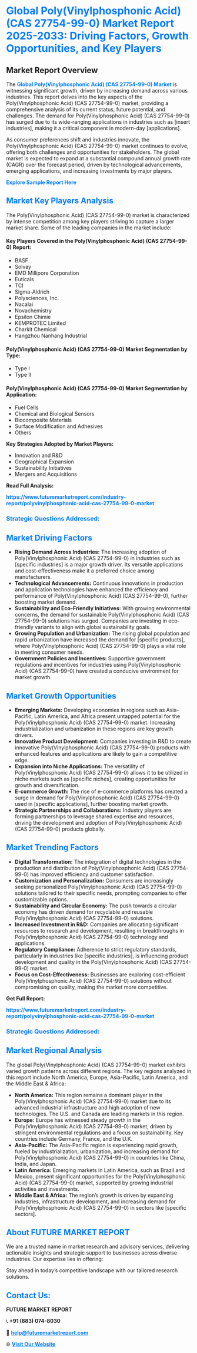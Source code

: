 <h1 style="color: #007BFF;">Global Poly(Vinylphosphonic Acid) (CAS 27754-99-0) Market Report 2025-2033: Driving Factors, Growth Opportunities, and Key Players</h1>

<section id="overview">
<h2>Market Report Overview</h2>
<p>The <a href="https://www.futuremarketreport.com/industry-report/polyvinylphosphonic-acid-cas-27754-99-0-market" style="color: #007BFF; text-decoration: none;"><strong>Global Poly(Vinylphosphonic Acid) (CAS 27754-99-0) Market</strong></a> is witnessing significant growth, driven by increasing demand across various industries. This report delves into the key aspects of the Poly(Vinylphosphonic Acid) (CAS 27754-99-0) market, providing a comprehensive analysis of its current status, future potential, and challenges. The demand for Poly(Vinylphosphonic Acid) (CAS 27754-99-0) has surged due to its wide-ranging applications in industries such as [insert industries], making it a critical component in modern-day [applications].</p>
<p>As consumer preferences shift and industries innovate, the Poly(Vinylphosphonic Acid) (CAS 27754-99-0) market continues to evolve, offering both challenges and opportunities for stakeholders. The global market is expected to expand at a substantial compound annual growth rate (CAGR) over the forecast period, driven by technological advancements, emerging applications, and increasing investments by major players.</p>
</section>

<section id="overview">
<p><a href="https://www.futuremarketreport.com/request-sample/reportId=97992" style="color: #007BFF; text-decoration: none;"><strong>Explore Sample Report Here</strong></a></p>
</section>

<section id="key-players">
<h2 style="color: #007BFF;">Market Key Players Analysis</h2>
<p>The Poly(Vinylphosphonic Acid) (CAS 27754-99-0) market is characterized by intense competition among key players striving to capture a larger market share. Some of the leading companies in the market include:</p>
<h4>Key Players Covered in the Poly(Vinylphosphonic Acid) (CAS 27754-99-0) Report:</h4>
<ul><li>BASF</li><li>Solvay</li><li>EMD Millipore Corporation</li><li>Euticals</li><li>TCI</li><li>Sigma-Aldrich</li><li>Polysciences, Inc.</li><li>Nacalai</li><li>Novachemistry</li><li>Epsilon Chimie</li><li>KEMPROTEC Limited</li><li>Charkit Chemical</li><li>Hangzhou Nanhang Industrial</li></ul>
<h4>Poly(Vinylphosphonic Acid) (CAS 27754-99-0) Market Segmentation by Type:</h4>
<ul><li>Type I</li><li>Type II</li></ul>

<h4>Poly(Vinylphosphonic Acid) (CAS 27754-99-0) Market Segmentation by Application:</h4>
<ul><li>Fuel Cells</li><li>Chemical and Biological Sensors</li><li>Biocomposite Materials</li><li>Surface Modification and Adhesives</li><li>Others</li></ul>
<p><strong>Key Strategies Adopted by Market Players:</strong></p>
<ul>
<li>Innovation and R&D</li>
<li>Geographical Expansion</li>
<li>Sustainability Initiatives</li>
<li>Mergers and Acquisitions</li>
</ul>
</section>

<section>
<p><strong>Read Full Analysis: </strong></p><a href="https://www.futuremarketreport.com/industry-report/polyvinylphosphonic-acid-cas-27754-99-0-market" style="color: #007BFF; text-decoration: none;"><strong>https://www.futuremarketreport.com/industry-report/polyvinylphosphonic-acid-cas-27754-99-0-market</strong></a>
<h3 style="color: #007BFF;">Strategic Questions Addressed:</h3>
</section>

<section id="driving-factors">
<h2 style="color: #007BFF;">Market Driving Factors</h2>
<ul>
<li><strong>Rising Demand Across Industries:</strong> The increasing adoption of Poly(Vinylphosphonic Acid) (CAS 27754-99-0) in industries such as [specific industries] is a major growth driver. Its versatile applications and cost-effectiveness make it a preferred choice among manufacturers.</li>
<li><strong>Technological Advancements:</strong> Continuous innovations in production and application technologies have enhanced the efficiency and performance of Poly(Vinylphosphonic Acid) (CAS 27754-99-0), further boosting market demand.</li>
<li><strong>Sustainability and Eco-Friendly Initiatives:</strong> With growing environmental concerns, the demand for sustainable Poly(Vinylphosphonic Acid) (CAS 27754-99-0) solutions has surged. Companies are investing in eco-friendly variants to align with global sustainability goals.</li>
<li><strong>Growing Population and Urbanization:</strong> The rising global population and rapid urbanization have increased the demand for [specific products], where Poly(Vinylphosphonic Acid) (CAS 27754-99-0) plays a vital role in meeting consumer needs.</li>
<li><strong>Government Policies and Incentives:</strong> Supportive government regulations and incentives for industries using Poly(Vinylphosphonic Acid) (CAS 27754-99-0) have created a conducive environment for market growth.</li>
</ul>
</section>

<section id="growth-opportunities">
<h2 style="color: #007BFF;">Market Growth Opportunities</h2>
<ul>
<li><strong>Emerging Markets:</strong> Developing economies in regions such as Asia-Pacific, Latin America, and Africa present untapped potential for the Poly(Vinylphosphonic Acid) (CAS 27754-99-0) market. Increasing industrialization and urbanization in these regions are key growth drivers.</li>
<li><strong>Innovative Product Development:</strong> Companies investing in R&D to create innovative Poly(Vinylphosphonic Acid) (CAS 27754-99-0) products with enhanced features and applications are likely to gain a competitive edge.</li>
<li><strong>Expansion into Niche Applications:</strong> The versatility of Poly(Vinylphosphonic Acid) (CAS 27754-99-0) allows it to be utilized in niche markets such as [specific niches], creating opportunities for growth and diversification.</li>
<li><strong>E-commerce Growth:</strong> The rise of e-commerce platforms has created a surge in demand for Poly(Vinylphosphonic Acid) (CAS 27754-99-0) used in [specific applications], further boosting market growth.</li>
<li><strong>Strategic Partnerships and Collaborations:</strong> Industry players are forming partnerships to leverage shared expertise and resources, driving the development and adoption of Poly(Vinylphosphonic Acid) (CAS 27754-99-0) products globally.</li>
</ul>
</section>

<section id="trending-factors">
<h2 style="color: #007BFF;">Market Trending Factors</h2>
<ul>
<li><strong>Digital Transformation:</strong> The integration of digital technologies in the production and distribution of Poly(Vinylphosphonic Acid) (CAS 27754-99-0) has improved efficiency and customer satisfaction.</li>
<li><strong>Customization and Personalization:</strong> Consumers are increasingly seeking personalized Poly(Vinylphosphonic Acid) (CAS 27754-99-0) solutions tailored to their specific needs, prompting companies to offer customizable options.</li>
<li><strong>Sustainability and Circular Economy:</strong> The push towards a circular economy has driven demand for recyclable and reusable Poly(Vinylphosphonic Acid) (CAS 27754-99-0) solutions.</li>
<li><strong>Increased Investment in R&D:</strong> Companies are allocating significant resources to research and development, resulting in breakthroughs in Poly(Vinylphosphonic Acid) (CAS 27754-99-0) technology and applications.</li>
<li><strong>Regulatory Compliance:</strong> Adherence to strict regulatory standards, particularly in industries like [specific industries], is influencing product development and quality in the Poly(Vinylphosphonic Acid) (CAS 27754-99-0) market.</li>
<li><strong>Focus on Cost-Effectiveness:</strong> Businesses are exploring cost-efficient Poly(Vinylphosphonic Acid) (CAS 27754-99-0) solutions without compromising on quality, making the market more competitive.</li>
</ul>
</section>

<section>
<p><strong>Get Full Report: </strong></p><a href="https://www.futuremarketreport.com/industry-report/polyvinylphosphonic-acid-cas-27754-99-0-market" style="color: #007BFF; text-decoration: none;"><strong>https://www.futuremarketreport.com/industry-report/polyvinylphosphonic-acid-cas-27754-99-0-market</strong></a>
<h3 style="color: #007BFF;">Strategic Questions Addressed:</h3>
</section>


<section id="regional-analysis">
<h2 style="color: #007BFF;">Market Regional Analysis</h2>
<p>The global Poly(Vinylphosphonic Acid) (CAS 27754-99-0) market exhibits varied growth patterns across different regions. The key regions analyzed in this report include North America, Europe, Asia-Pacific, Latin America, and the Middle East & Africa:</p>
<ul>
<li><strong>North America:</strong> This region remains a dominant player in the Poly(Vinylphosphonic Acid) (CAS 27754-99-0) market due to its advanced industrial infrastructure and high adoption of new technologies. The U.S. and Canada are leading markets in this region.</li>
<li><strong>Europe:</strong> Europe has witnessed steady growth in the Poly(Vinylphosphonic Acid) (CAS 27754-99-0) market, driven by stringent environmental regulations and a focus on sustainability. Key countries include Germany, France, and the U.K.</li>
<li><strong>Asia-Pacific:</strong> The Asia-Pacific region is experiencing rapid growth, fueled by industrialization, urbanization, and increasing demand for Poly(Vinylphosphonic Acid) (CAS 27754-99-0) in countries like China, India, and Japan.</li>
<li><strong>Latin America:</strong> Emerging markets in Latin America, such as Brazil and Mexico, present significant opportunities for the Poly(Vinylphosphonic Acid) (CAS 27754-99-0) market, supported by growing industrial activities and investments.</li>
<li><strong>Middle East & Africa:</strong> The region’s growth is driven by expanding industries, infrastructure development, and increasing demand for Poly(Vinylphosphonic Acid) (CAS 27754-99-0) in sectors like [specific sectors].</li>
</ul>
</section>

<footer>
<h2 style="color: #007BFF;">About FUTURE MARKET REPORT</h2>
<p>We are a trusted name in market research and advisory services, delivering actionable insights and strategic support to businesses across diverse industries. Our expertise lies in offering:</p>

<p>Stay ahead in today’s competitive landscape with our tailored research solutions.</p>

<h2 style="color: #007BFF;">Contact Us:</h2>
<p><strong>FUTURE MARKET REPORT</strong></p>
<p>📞 <strong>+91 (883) 074-8030</strong></p>
<p>📧 <strong><a href="mailto:help@futuremarketreport.com" style="color: #007BFF;">help@futuremarketreport.com</a></strong></p>
<p>🌐 <strong><a href="https://www.futuremarketreport.com/" style="color: #007BFF;">Visit Our Website</a></strong></p>
</footer>